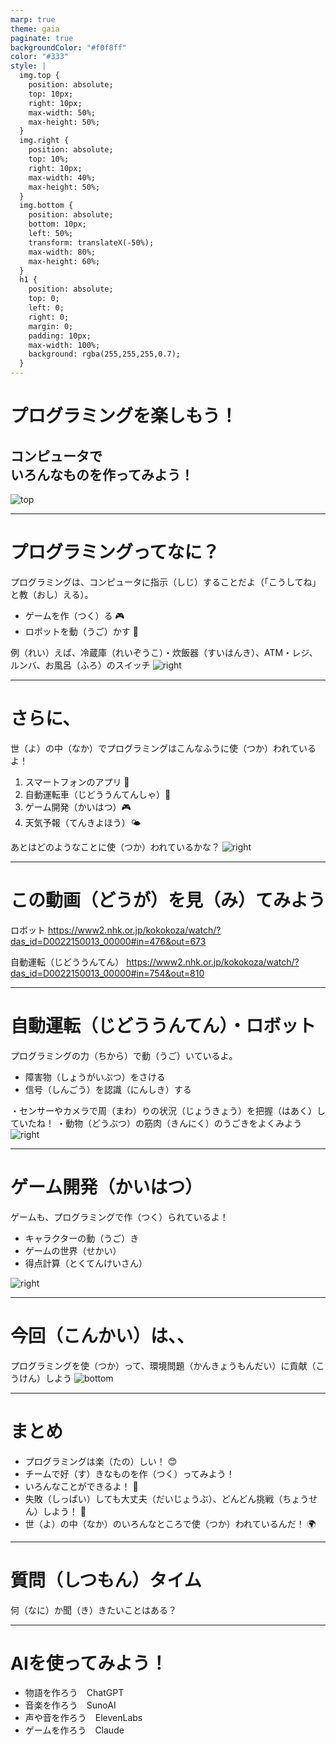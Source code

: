 ```yaml
---
marp: true
theme: gaia
paginate: true
backgroundColor: "#f0f8ff"
color: "#333"
style: |
  img.top {
    position: absolute;
    top: 10px;
    right: 10px;
    max-width: 50%;
    max-height: 50%;
  }
  img.right {
    position: absolute;
    top: 10%;
    right: 10px;
    max-width: 40%;
    max-height: 50%;
  }
  img.bottom {
    position: absolute;
    bottom: 10px;
    left: 50%;
    transform: translateX(-50%);
    max-width: 80%;
    max-height: 60%;
  }
  h1 {
    position: absolute;
    top: 0;
    left: 0;
    right: 0;
    margin: 0;
    padding: 10px;
    max-width: 100%;
    background: rgba(255,255,255,0.7);
  }
---
```

<!-- _class: lead _paginate: false -->
# プログラミングを楽しもう！
## コンピュータで<br>いろんなものを作ってみよう！
![top](./images/top.webp)

---

<!-- _class: lead -->
# プログラミングってなに？
プログラミングは、コンピュータに指示（しじ）することだよ（「こうしてね」と教（おし）える）。

- ゲームを作（つく）る 🎮
- ロボットを動（うご）かす 🤖

例（れい）えば、冷蔵庫（れいぞうこ）・炊飯器（すいはんき）、ATM・レジ、ルンバ、お風呂（ふろ）のスイッチ
![right](./images/various_programming.webp)

---

# さらに、
世（よ）の中（なか）でプログラミングはこんなふうに使（つか）われているよ！

1. スマートフォンのアプリ 📱
2. 自動運転車（じどううんてんしゃ）🚗
3. ゲーム開発（かいはつ）🎮
4. 天気予報（てんきよほう）🌤️

あとはどのようなことに使（つか）われているかな？
![right](https://api.placeholder.com/400x300)

---

# この動画（どうが）を見（み）てみよう

ロボット
https://www2.nhk.or.jp/kokokoza/watch/?das_id=D0022150013_00000#in=476&out=673

自動運転（じどううんてん）
https://www2.nhk.or.jp/kokokoza/watch/?das_id=D0022150013_00000#in=754&out=810

---

# 自動運転（じどううんてん）・ロボット
プログラミングの力（ちから）で動（うご）いているよ。

- 障害物（しょうがいぶつ）をさける
- 信号（しんごう）を認識（にんしき）する

・センサーやカメラで周（まわ）りの状況（じょうきょう）を把握（はあく）していたね！
・動物（どうぶつ）の筋肉（きんにく）のうごきをよくみよう
![right](./images/camera.webp)

---

<!-- _class: lead -->
# ゲーム開発（かいはつ）
ゲームも、プログラミングで作（つく）られているよ！

- キャラクターの動（うご）き
- ゲームの世界（せかい）
- 得点計算（とくてんけいさん）

![right](./images/game_development.webp)

---

# 今回（こんかい）は、、
プログラミングを使（つか）って、環境問題（かんきょうもんだい）に貢献（こうけん）しよう
![bottom](./images/whats-pic-sdgs.png)

---

# まとめ
- プログラミングは楽（たの）しい！ 😊
- チームで好（す）きなものを作（つく）ってみよう！
- いろんなことができるよ！ 🌟
- 失敗（しっぱい）しても大丈夫（だいじょうぶ）、どんどん挑戦（ちょうせん）しよう！ 💪
- 世（よ）の中（なか）のいろんなところで使（つか）われているんだ！ 🌍

---

# 質問（しつもん）タイム
何（なに）か聞（き）きたいことはある？

---

<!-- _class: lead _paginate: false -->
# AIを使ってみよう！
- 物語を作ろう　ChatGPT
- 音楽を作ろう　SunoAI
- 声や音を作ろう　ElevenLabs
- ゲームを作ろう　Claude